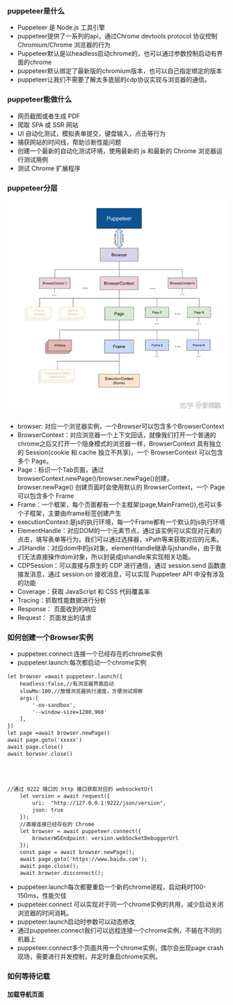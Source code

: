 ### puppeteer是什么
- Puppeteer 是 Node.js 工具引擎
- puppeteer提供了一系列的api，通过Chrome devtools protocol 协议控制Chromium/Chrome 浏览器的行为
- Puppeteer默认是以headless启动chrome的，也可以通过参数控制启动有界面的chrome
- puppeteer默认绑定了最新版的chromium版本，也可以自己指定绑定的版本
- puppeteer让我们不需要了解太多底层的cdp协议实现与浏览器的通信。
### puppeteer能做什么
- 网页截图或者生成 PDF
- 爬取 SPA 或 SSR 网站
- UI 自动化测试，模拟表单提交，键盘输入，点击等行为
- 捕获网站的时间线，帮助诊断性能问题
- 创建一个最新的自动化测试环境，使用最新的 js 和最新的 Chrome 浏览器运行测试用例
- 测试 Chrome 扩展程序
### puppeteer分层
![](../../../images/Pasted%20image%2020240229212637.png)
- browser: 对应一个浏览器实例，一个Browser可以包含多个BrowserContext
- BrowserContext：对应浏览器一个上下文回话，就像我们打开一个普通的chrome之后又打开一个隐身模式的浏览器一样，BrowserContext 具有独立的 Session(cookie 和 cache 独立不共享)，一个 BrowserContext 可以包含多个 Page。
- Page：标识一个Tab页面，通过browserContext.newPage()/browser.newPage()创建，browser.newPage() 创建页面时会使用默认的 BrowserContext，一个 Page 可以包含多个 Frame
- Frame：一个框架，每个页面都有一个主框架(page,MainFrame()),也可以多个子框架，主要由iframe标签创建产生
- executionContext:是js的执行环境，每一个Frame都有一个默认的js执行环境
- ElementHandle：对应DOM的一个元素节点，通过该实例可以实现对元素的点击，填写表单等行为，我们可以通过选择器，xPath等来获取对应的元素。
- JSHandle：对应dom中的js对象，elementHandle继承与jshandle，由于我们无法直接操作dom对象，所以封装成jshandle来实现相关功能。
- CDPSession：可以直接与原生的 CDP 进行通信，通过 session.send 函数直接发消息，通过 session.on 接收消息，可以实现 Puppeteer API 中没有涉及的功能
- Coverage：获取 JavaScript 和 CSS 代码覆盖率
- Tracing：抓取性能数据进行分析
- Response： 页面收到的响应
- Request： 页面发出的请求

### 如何创建一个Browser实例
- puppeteer.connect:连接一个已经存在的chrome实例
- puppeteer.launch:每次都启动一个chrome实例
```
let browser =await puppeteer.launch({
	headless:false,//有浏览器界面启动
	slowMo:100,//放慢浏览器执行速度，方便测试观察
	args:[
		'-no-sandbox',
        '--window-size=1280,960'
	],
})
let page =await browser.newPage()
await page.goto('xxxxx')
await page.close()
await borwser.close()




//通过 9222 端口的 http 接口获取对应的 websocketUrl
    let version = await request({
        uri:  "http://127.0.0.1:9222/json/version",
        json: true
    });
    //直接连接已经存在的 Chrome
    let browser = await puppeteer.connect({
        browserWSEndpoint: version.webSocketDebuggerUrl
    });
    const page = await browser.newPage();
    await page.goto('https://www.baidu.com');
    await page.close();
    await browser.disconnect();

```

- puppeteer.launch每次都要重启一个新的chrome进程，启动耗时100-150ms，性能欠佳
- puppeteer.connect 可以实现对于同一个chrome实例的共用，减少启动关闭浏览器的时间消耗。
- puppeteer.launch启动时参数可以动态修改
- 通过puppeteer.connect我们可以远程连接一个chrome实例，不输在不同的机器上
- puppeteer.connect多个页面共用一个chrome实例，偶尔会出现page crash现场，需要进行并发控制，并定时重启chrome实例。
### 如何等待记载
#### 加载导航页面